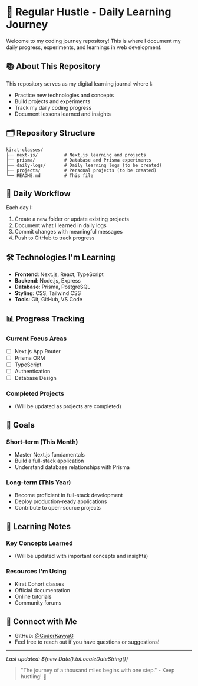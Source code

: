 # 🚀 Regular Hustle - Daily Learning Journey

Welcome to my coding journey repository! This is where I document my daily progress, experiments, and learnings in web development.

## 📚 About This Repository

This repository serves as my digital learning journal where I:
- Practice new technologies and concepts
- Build projects and experiments
- Track my daily coding progress
- Document lessons learned and insights

## 🗂️ Repository Structure

```
kirat-classes/
├── next-js/          # Next.js learning and projects
├── prisma/           # Database and Prisma experiments
├── daily-logs/       # Daily learning logs (to be created)
├── projects/         # Personal projects (to be created)
└── README.md         # This file
```

## 📅 Daily Workflow

Each day I:
1. Create a new folder or update existing projects
2. Document what I learned in daily logs
3. Commit changes with meaningful messages
4. Push to GitHub to track progress

## 🛠️ Technologies I'm Learning

- **Frontend**: Next.js, React, TypeScript
- **Backend**: Node.js, Express
- **Database**: Prisma, PostgreSQL
- **Styling**: CSS, Tailwind CSS
- **Tools**: Git, GitHub, VS Code

## 📊 Progress Tracking

### Current Focus Areas
- [ ] Next.js App Router
- [ ] Prisma ORM
- [ ] TypeScript
- [ ] Authentication
- [ ] Database Design

### Completed Projects
- (Will be updated as projects are completed)

## 🎯 Goals

### Short-term (This Month)
- Master Next.js fundamentals
- Build a full-stack application
- Understand database relationships with Prisma

### Long-term (This Year)
- Become proficient in full-stack development
- Deploy production-ready applications
- Contribute to open-source projects

## 📝 Learning Notes

### Key Concepts Learned
- (Will be updated with important concepts and insights)

### Resources I'm Using
- Kirat Cohort classes
- Official documentation
- Online tutorials
- Community forums

## 🤝 Connect with Me

- GitHub: [@CoderKavyaG](https://github.com/CoderKavyaG)
- Feel free to reach out if you have questions or suggestions!

---

*Last updated: ${new Date().toLocaleDateString()}*

> "The journey of a thousand miles begins with one step." - Keep hustling! 💪